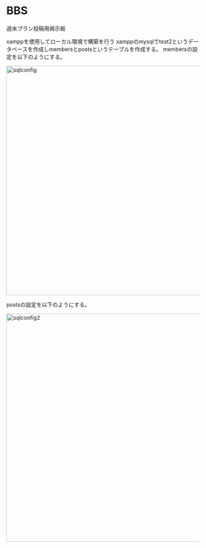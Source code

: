 # BBS
週末プラン投稿用掲示板


xamppを使用してローカル環境で構築を行う
xamppのmysqlでtest2というデータベースを作成しmembersとpostsというテーブルを作成する。
membersの設定を以下のようにする。

<img width="598" alt="sqlconfig" src="https://github.com/fumu-above-star/BBS/assets/129039778/c29d256c-ee4d-474c-b66a-e4c748f34323">

postsの設定を以下のようにする。

<img width="595" alt="sqlconfig2" src="https://github.com/fumu-above-star/BBS/assets/129039778/32f8c597-8fb8-4385-bdf6-22f8cc80b04e">
